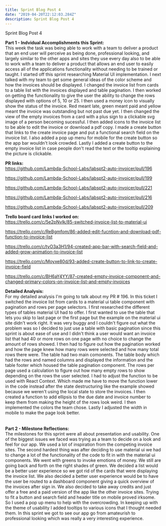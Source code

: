 ```yaml
---
title: Sprint Blog Post 4
date: "2019-04-20T22:12:03.284Z"
description: Sprint Blog Post 4
---
```


Sprint Blog Post 4


<strong>Part 1 - Indvidual Accomplishments this Sprint:</strong><br>
This week the task was being able to work with a team to deliver a product that an end user will perceive as being done, professional looking, and largely similar to the other apps and sites they use every day also to be able to work with a team to deliver a product that allows an end user to easily access all of the applications functionality without needing to be trained or taught. I started off this sprint researching Material UI implementation. I next talked with my team to get some general ideas of the color scheme and how the invoices should be displayed. I changed the invoice list from cards to a table list with the invoices displayed and table pagination. I then worked on getting the functionality to give the user the ability to change the rows displayed with options of 5, 10 or 25. I then used a money icon to visually show the status of the invoice. Red meant late, green meant paid and yellow meant the invoice was outstanding but not past due yet. I then changed the view of the empty invoices from a card with a plus sign to a clickable svg image of a person becoming sucessful. I then added icons to the invoice list to be able to edit the invoice or download a pdf copy. I made a create button that links to the create invoice page and put a functional search field on the invoice list. I also added a pop up menu for mobile for the create button so the app bar wouldn't look crowded. Lastly I added a create button to the empty invoice list in case people don't read the text or the tooltip explaining the picture is clickable.

<strong>PR links:</strong><br>
https://github.com/Lambda-School-Labs/labspt2-auto-invoicer/pull/196

https://github.com/Lambda-School-Labs/labspt2-auto-invoicer/pull/199

https://github.com/Lambda-School-Labs/labspt2-auto-invoicer/pull/221

https://github.com/Lambda-School-Labs/labspt2-auto-invoicer/pull/216

https://github.com/Lambda-School-Labs/labspt2-auto-invoicer/pull/209



<strong>Trello board card links I worked on:</strong><br>
 https://trello.com/c/5e2pNvlk/85-switched-invoice-list-to-material-ui
 
 https://trello.com/c/ReBgmfom/86-added-edit-fucntion-and-download-pdf-function-to-invoice-list 

https://trello.com/c/tyO3a3H1/94-created-app-bar-with-search-field-and-added-grow-animation-to-invoice-list

https://trello.com/c/Moyxe80d/93-added-create-button-to-link-to-create-invoice-field

https://trello.com/c/BH6aY4YY/87-created-empty-invoice-component-and-changed-primary-colors-on-invoice-list-and-empty-invoices



<strong>Detailed Analysis:</strong><br>
For my detailed analysis I'm going to talk about my PR # 196.
In this ticket I switched the invoice list from cards to a material ui table component with pagination and rows per page selectors. I first researched the different types of tables material UI had to offer. I first wanted to use the table that lets you skip to last page or the first page but the example on the material ui site didn't work right. It was very buggy and I couldn't figure out what the problem was so I decided to just use a table with basic pagination since this sprint is about ease of use and I didn't think a user would want an invoice list that had 40 or more rows on one page with no choice to change the amount of rows showed. I then had to figure out how the pagination worked and how the page knew how many rows were selected and how many total rows there were. The table had two main comonents. The table body which had the rows and named columns and displayed the information and the table footer which housed the table pagination component. The rows per page used a calculation to figure out how many empty rows to show depending on the rows the user selected. I had to adjust the function to be used with React Context. Which made me have to move the function lower in the code instead after the state destructuring like the example showed because we weren't using the local state to store the invoices. I then created a function to add ellipsis to the due date and invoice number to keep them from making the height of the rows look weird. I then implemented the colors the team chose. Lastly I adjusted the width in mobile to make the page look better. <br><br>
<strong><br>Part 2 - Milestone Reflections:</strong><br>
The milestones for this sprint were all about presentation and usability. One of the biggest issues we faced was trying as a team to decide on a look and feel for our app. We used a lot of inspiration from the competing invoice sites. The second hardest thing was after deciding to use material ui we had to change a lot of the functionality of the code to fit in with the material ui components. We went with greens to invoke emotions of money. We still are going back and forth on the right shades of green. We decided a list would be a better user experience so we got rid of the cards that were displaying the invoice list. We also decided a better user experience would be to have the user be routed to a dashboard component giving a quick overview of the invoices after sign in. We also decided to take away credits and just offer a free and a paid version of the app like the other invoice sites. Trying to fit a button and search field and header title on mobile proved irksome. So I used a pop up menu to help with the overcrowding. In keeping up with the theme of usability I added tooltips to various icons that I thought needed them. In this sprint we got to see our app go from amateurish to professional looking which was really a very interesting experience.


